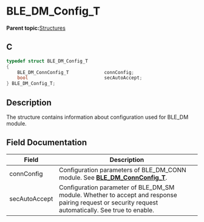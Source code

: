 # BLE\_DM\_Config\_T

**Parent topic:**[Structures](GUID-E5E92890-D6CE-4B37-AD56-B4D84D746B1B.md)

## C

```c
typedef struct BLE_DM_Config_T
{
    BLE_DM_ConnConfig_T             connConfig;
    bool                            secAutoAccept;
} BLE_DM_Config_T;
```

## Description

The structure contains information about configuration used for BLE\_DM module.

## Field Documentation

|Field|Description|
|-----|-----------|
|connConfig|Configuration parameters of BLE\_DM\_CONN module. See **[BLE\_DM\_ConnConfig\_T](GUID-22C5DDD7-8788-4F92-8296-4C2AF81765B1.md)**.|
|secAutoAccept|Configuration parameter of BLE\_DM\_SM module. Whether to accept and response pairing request or security request automatically. See true to enable.|

